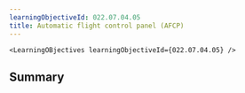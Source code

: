```yaml
---
learningObjectiveId: 022.07.04.05
title: Automatic flight control panel (AFCP)
---
```


```tsx eval
<LearningOBjectives learningObjectiveId={022.07.04.05} />
```

## Summary
